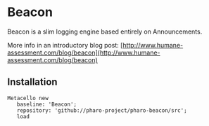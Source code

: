 # Beacon

Beacon is a slim logging engine based entirely on Announcements.

More info in an introductory blog post:
[http://www.humane-assessment.com/blog/beacon](http://www.humane-assessment.com/blog/beacon)


## Installation

```smalltalk
Metacello new
   baseline: 'Beacon';
   repository: 'github://pharo-project/pharo-beacon/src';
   load
```
